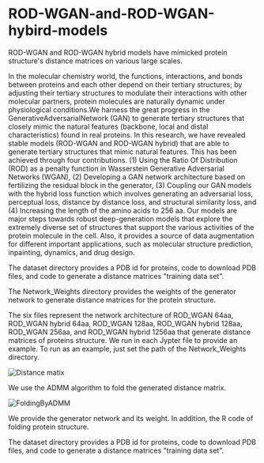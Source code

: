 # ROD-WGAN-and-ROD-WGAN-hybird-models

ROD-WGAN and ROD-WGAN hybrid models have mimicked protein structure's distance matrices on various large scales.

In the molecular chemistry world, the functions, interactions, and bonds between proteins and each other depend on their tertiary structures; by adjusting their tertiary structures to modulate their interactions with other molecular partners, protein molecules are naturally dynamic under physiological conditions.We harness the great progress in the GenerativeAdversarialNetwork (GAN) to generate tertiary structures that closely mimic the natural features (backbone, local and distal characteristics) found in real proteins. In this research, we have revealed stable models (ROD-WGAN and ROD-WGAN hybrid) that are able to generate tertiary structures that mimic natural features. This has been achieved through four contributions. (1) Using the Ratio Of Distribution (ROD) as a penalty function in Wasserstein Generative Adversarial Networks (WGAN), (2) Developing a GAN network architecture based on fertilizing the residual block in the generator, (3) Coupling our GAN models with the hybrid loss function which involves generating an adversarial loss, perceptual loss, distance by distance loss, and structural similarity loss, and (4) Increasing the length of the amino acids to 256 aa. Our models are major steps towards robust deep-generation models that explore the extremely diverse set of structures that support the various activities of the protein molecule in the cell. Also, it provides a source of data augmentation for different important applications, such as molecular structure prediction, inpainting, dynamics, and drug design.

The dataset directory provides a PDB id for proteins, code to download PDB files, and code to generate a distance matrices "training data set".


The Network_Weights directory provides the weights of the generator network to generate distance matrices for the protein structure.

The six files represent the network architecture of ROD_WGAN 64aa, ROD_WGAN hybrid 64aa, ROD_WGAN 128aa, ROD_WGAN hybrid 128aa, ROD_WGAN 256aa, and ROD_WGAN hybrid 1256aa that generate distance matrices of proteins structure. We run in each Jypter file to provide an example. To run as an example, just set the path of the Network_Weights directory.

![Distance matix](https://user-images.githubusercontent.com/73284871/212543083-641cf627-9625-4c4e-b821-b5363f891485.png)


We use the ADMM algorithm to fold the generated distance matrix.

![FoldingByADMM](https://user-images.githubusercontent.com/73284871/212543092-ed2a5db4-8bc3-4068-96b5-782c320ece0d.png)


We provide the generator network and its weight. In addition, the R code of folding protein structure.

The dataset directory provides a PDB id for proteins, code to download PDB files, and code to generate a distance matrices "training data set".







